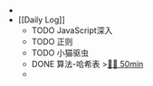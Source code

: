 -
- [[Daily Log]]
	- TODO JavaScript深入
	- TODO 正则
	- TODO 小猫驱虫
	- DONE 算法-哈希表 >[🍅🍅 50min](#agenda-pomo://?t=f-1684830403949-1500%2Cf-1684835272718-1500)
	-